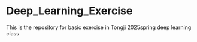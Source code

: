 # Deep_Learning_Exercise
This is the repository for basic exercise in Tongji 2025spring deep learning class
